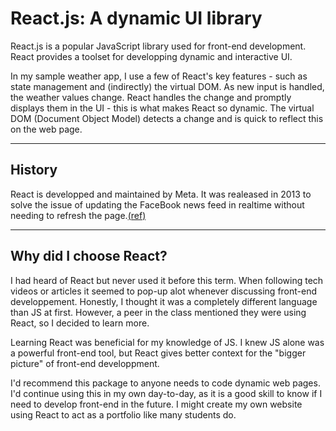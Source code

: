 # React.js: A dynamic UI library

React.js is a popular JavaScript library used for front-end development. React provides a toolset for developping dynamic and interactive UI. 

In my sample weather app, I use a few of React's key features - such as state management and (indirectly) the virtual DOM. As new input is handled, the weather values change. React handles the change and promptly displays them in the UI - this is what makes React so dynamic. The virtual DOM (Document Object Model) detects a change and is quick to reflect this on the web page.

---
## History

React is developped and maintained by Meta. It was realeased in 2013 to solve the issue of updating the FaceBook news feed in realtime without needing to refresh the page.[(ref)](https://blog.risingstack.com/the-history-of-react-js-on-a-timeline/)

---
## Why did I choose React?

I had heard of React but never used it before this term. When following tech videos or articles it seemed to pop-up alot whenever discussing front-end developpement. Honestly, I thought it was a completely different language than JS at first. However, a peer in the class mentioned they were using React, so I decided to learn more.

Learning React was beneficial for my knowledge of JS. I knew JS alone was a powerful front-end tool, but React gives better context for the "bigger picture" of front-end developpment. 

I'd recommend this package to anyone needs to code dynamic web pages. I'd continue using this in my own day-to-day, as it is a good skill to know if I need to develop front-end in the future. I might create my own website using React to act as a portfolio like many students do.
